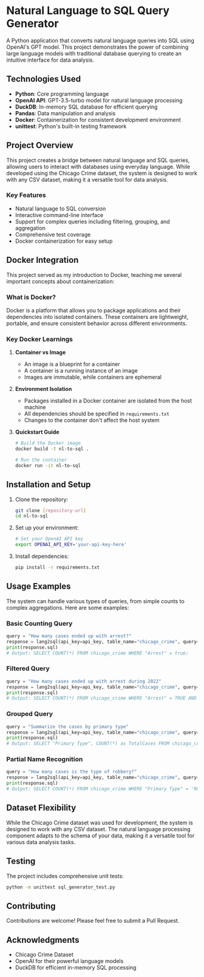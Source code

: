 # Natural Language to SQL Query Generator

A Python application that converts natural language queries into SQL using OpenAI's GPT model. This project demonstrates the power of combining large language models with traditional database querying to create an intuitive interface for data analysis.

## Technologies Used

- **Python**: Core programming language
- **OpenAI API**: GPT-3.5-turbo model for natural language processing
- **DuckDB**: In-memory SQL database for efficient querying
- **Pandas**: Data manipulation and analysis
- **Docker**: Containerization for consistent development environment
- **unittest**: Python's built-in testing framework

## Project Overview

This project creates a bridge between natural language and SQL queries, allowing users to interact with databases using everyday language. While developed using the Chicago Crime dataset, the system is designed to work with any CSV dataset, making it a versatile tool for data analysis.

### Key Features

- Natural language to SQL conversion
- Interactive command-line interface
- Support for complex queries including filtering, grouping, and aggregation
- Comprehensive test coverage
- Docker containerization for easy setup

## Docker Integration

This project served as my introduction to Docker, teaching me several important concepts about containerization:

### What is Docker?

Docker is a platform that allows you to package applications and their dependencies into isolated containers. These containers are lightweight, portable, and ensure consistent behavior across different environments.

### Key Docker Learnings

1. **Container vs Image**
   - An image is a blueprint for a container
   - A container is a running instance of an image
   - Images are immutable, while containers are ephemeral

2. **Environment Isolation**
   - Packages installed in a Docker container are isolated from the host machine
   - All dependencies should be specified in `requirements.txt`
   - Changes to the container don't affect the host system

3. **Quickstart Guide**
   ```bash
   # Build the Docker image
   docker build -t nl-to-sql .

   # Run the container
   docker run -it nl-to-sql
   ```

## Installation and Setup

1. Clone the repository:
   ```bash
   git clone [repository-url]
   cd nl-to-sql
   ```

2. Set up your environment:
   ```bash
   # Set your OpenAI API key
   export OPENAI_API_KEY='your-api-key-here'
   ```

3. Install dependencies:
   ```bash
   pip install -r requirements.txt
   ```

## Usage Examples

The system can handle various types of queries, from simple counts to complex aggregations. Here are some examples:

### Basic Counting Query
```python
query = "How many cases ended up with arrest?"
response = lang2sql(api_key=api_key, table_name="chicago_crime", query=query)
print(response.sql)
# Output: SELECT COUNT(*) FROM chicago_crime WHERE "Arrest" = true;
```

### Filtered Query
```python
query = "How many cases ended up with arrest during 2022"
response = lang2sql(api_key=api_key, table_name="chicago_crime", query=query)
print(response.sql)
# Output: SELECT COUNT(*) FROM chicago_crime WHERE "Arrest" = TRUE AND "Year" = 2022;
```

### Grouped Query
```python
query = "Summarize the cases by primary type"
response = lang2sql(api_key=api_key, table_name="chicago_crime", query=query)
print(response.sql)
# Output: SELECT "Primary Type", COUNT(*) as TotalCases FROM chicago_crime GROUP BY "Primary Type"
```

### Partial Name Recognition
```python
query = "How many cases is the type of robbery?"
response = lang2sql(api_key=api_key, table_name="chicago_crime", query=query)
print(response.sql)
# Output: SELECT COUNT(*) FROM chicago_crime WHERE "Primary Type" = 'ROBBERY';
```

## Dataset Flexibility

While the Chicago Crime dataset was used for development, the system is designed to work with any CSV dataset. The natural language processing component adapts to the schema of your data, making it a versatile tool for various data analysis tasks.

## Testing

The project includes comprehensive unit tests:
```bash
python -m unittest sql_generator_test.py
```

## Contributing

Contributions are welcome! Please feel free to submit a Pull Request.


## Acknowledgments

- Chicago Crime Dataset
- OpenAI for their powerful language models
- DuckDB for efficient in-memory SQL processing 